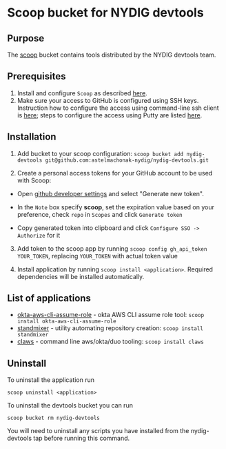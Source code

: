 # Scoop bucket for NYDIG devtools

## Purpose

The [scoop](https://scoop.sh/) bucket contains tools distributed by the NYDIG devtools team.

## Prerequisites

1. Install and configure `Scoop` as described [here](https://nydig.atlassian.net/wiki/spaces/EN/pages/959414291/Windows-native+development+environment+setup#Installing-Scoop).
2. Make sure your access to GitHub is configured using SSH keys. Instruction how to configure the access using command-line ssh client is [here](https://docs.github.com/en/authentication/connecting-to-github-with-ssh); steps to configure the access using Putty are listed [here](https://nydig.atlassian.net/wiki/spaces/EN/pages/959414291/Windows-native+development+environment+setup#Git-and-SSH-setup-using-Putty-tools).

## Installation

1. Add bucket to your scoop configuration: `scoop bucket add nydig-devtools git@github.com:astelmachonak-nydig/nydig-devtools.git`

2. Create a personal access tokens for your GitHub account to be used with Scoop:

- Open [github developer settings](https://github.com/settings/tokens) and select "Generate new token".

- In the `Note` box specify **scoop**, set the expiration value based on your preference, check `repo` in `Scopes` and click `Generate token`

- Copy generated token into clipboard and click `Configure SSO -> Authorize` for it

3. Add token to the scoop app by running `scoop config gh_api_token YOUR_TOKEN`, replacing `YOUR_TOKEN` with actual token value

4. Install application by running `scoop install <application>`. Required dependencies will be installed automatically.

## List of applications

- [okta-aws-cli-assume-role](https://github.com/oktadev/okta-aws-cli-assume-role) - okta AWS CLI assume role tool: `scoop install okta-aws-cli-assume-role`
- [standmixer](https://github.com/NYDIG/standmixer) - utility automating repository creation: `scoop install standmixer`
- [claws](https://github.com/NYDIG/claws) - command line aws/okta/duo tooling: `scoop install claws`

## Uninstall

To uninstall the application run

`scoop uninstall <application>`

To uninstall the devtools bucket you can run

`scoop bucket rm nydig-devtools`

You will need to uninstall any scripts you have installed from the nydig-devtools tap before running this command.
